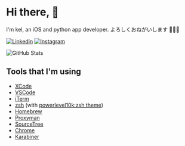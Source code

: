 # Hi there, 👋

I'm kel, an iOS and python app developer. よろしくおねがいします 🙇🏻‍♂️

[![Linkedin](https://img.shields.io/badge/linkedin-0077B5?logo=linkedin&logoColor=white&style=for-the-badge)](https://www.linkedin.com/in/ken119)
[![Instagram](https://img.shields.io/badge/Instagram-E4405F?logo=instagram&logoColor=white&style=for-the-badge)](https://instagram.com/michaelhenry119)

![GitHub Stats](https://github-readme-stats.vercel.app/api?username=michaelhenry&count_private=true&show_icons=true)

## Tools that I'm using
- [XCode](https://developer.apple.com/xcode/)
- [VSCode](https://code.visualstudio.com/)
- [iTerm](https://iterm2.com/)
- [zsh](https://ohmyz.sh/) (with [powerlevel10k:zsh theme](https://github.com/romkatv/powerlevel10k))
- [Homebrew](https://brew.sh/)
- [Proxyman](https://proxyman.io/)
- [SourceTree](https://www.sourcetreeapp.com/)
- [Chrome](https://www.google.com.au/chrome/)
- [Karabiner](https://karabiner-elements.pqrs.org/)
